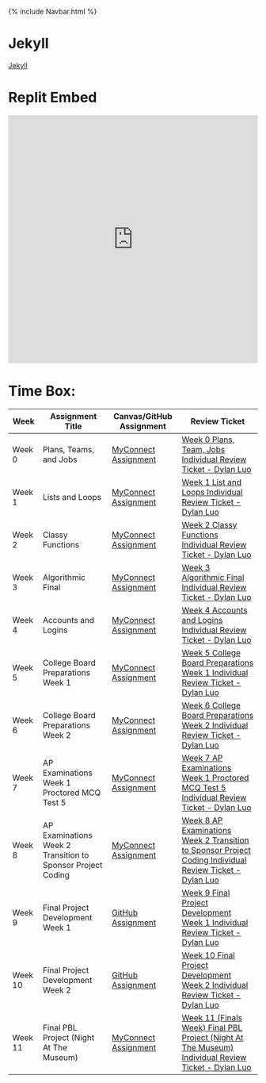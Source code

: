 {% include Navbar.html %}

# Jekyll #
[Jekyll](https://dylanluo05.github.io/TLDEW-DylanLuo/)

# Replit Embed #
<iframe frameborder="0" width="100%" height="500px" src="https://replit.com/@Dylanluo05/TLDEW-DylanLuo?lite=true#src/menuy.py"></iframe>

# Time Box: #
| Week | Assignment Title | Canvas/GitHub Assignment | Review Ticket |
| ---- | ---------------- | ----------------- | ------------- |
| Week 0 | Plans, Teams, and Jobs | [MyConnect Assignment](https://poway.instructure.com/courses/112335/assignments/2043640) | [Week 0 Plans, Team, Jobs Individual Review Ticket - Dylan Luo](https://github.com/Dylanluo05/TLDEW-DylanLuo/issues/1) |
| Week 1 | Lists and Loops | [MyConnect Assignment](https://poway.instructure.com/courses/112335/assignments/2057997) | [Week 1 List and Loops Individual Review Ticket - Dylan Luo](https://github.com/Dylanluo05/TLDEW-DylanLuo/issues/2) |
| Week 2 | Classy Functions | [MyConnect Assignment](https://poway.instructure.com/courses/112335/assignments/2062669) | [Week 2 Classy Functions Individual Review Ticket - Dylan Luo](https://github.com/Dylanluo05/TLDEW-DylanLuo/issues/4) |
| Week 3 | Algorithmic Final | [MyConnect Assignment](https://poway.instructure.com/courses/112335/assignments/2077246) | [Week 3 Algorithmic Final Individual Review Ticket - Dylan Luo](https://github.com/Dylanluo05/TLDEW-DylanLuo/issues/5) |
| Week 4 | Accounts and Logins | [MyConnect Assignment](https://poway.instructure.com/courses/112335/assignments/2091155) | [Week 4 Accounts and Logins Individual Review Ticket - Dylan Luo](https://github.com/Dylanluo05/TLDEW-DylanLuo/issues/6) |
| Week 5 | College Board Preparations Week 1 | [MyConnect Assignment](https://poway.instructure.com/courses/112335/assignments/2094412) | [Week 5 College Board Preparations Week 1 Individual Review Ticket - Dylan Luo](https://github.com/Dylanluo05/TLDEW-DylanLuo/issues/7) |
| Week 6 | College Board Preparations Week 2 | [MyConnect Assignment](https://poway.instructure.com/courses/112335/assignments/2099836) | [Week 6 College Board Preparations Week 2 Individual Review Ticket - Dylan Luo](https://github.com/Dylanluo05/TLDEW-DylanLuo/issues/8) |
| Week 7 | AP Examinations Week 1 Proctored MCQ Test 5 | [MyConnect Assignment](https://poway.instructure.com/courses/112335/assignments/2103663) | [Week 7 AP Examinations Week 1 Proctored MCQ Test 5 Individual Review Ticket - Dylan Luo](https://github.com/Dylanluo05/TLDEW-DylanLuo/issues/9) |
| Week 8 | AP Examinations Week 2 Transition to Sponsor Project Coding | [MyConnect Assignment](https://poway.instructure.com/courses/112335/assignments/2103666) | [Week 8 AP Examinations Week 2 Transition to Sponsor Project Coding Individual Review Ticket - Dylan Luo](https://github.com/Dylanluo05/TLDEW-DylanLuo/issues/10) |
| Week 9 | Final Project Development Week 1 | [GitHub Assignment](https://cspcoders.nighthawkcodingsociety.com/2022/05/15/Final-Project1.html) | [Week 9 Final Project Development Week 1 Individual Review Ticket - Dylan Luo](https://github.com/Dylanluo05/TLDEW-DylanLuo/issues/11) |
| Week 10 | Final Project Development Week 2 | [GitHub Assignment](https://cspcoders.nighthawkcodingsociety.com/2022/05/22/Final-Project2.html) | [Week 10 Final Project Development Week 2 Individual Review Ticket - Dylan Luo](https://github.com/Dylanluo05/TLDEW-DylanLuo/issues/12) |
| Week 11 | Final PBL Project (Night At The Museum) | [MyConnect Assignment](https://poway.instructure.com/courses/112335/assignments/2109518) | [Week 11 (Finals Week) Final PBL Project (Night At The Museum) Individual Review Ticket - Dylan Luo](https://github.com/Dylanluo05/TLDEW-DylanLuo/issues/13) |

